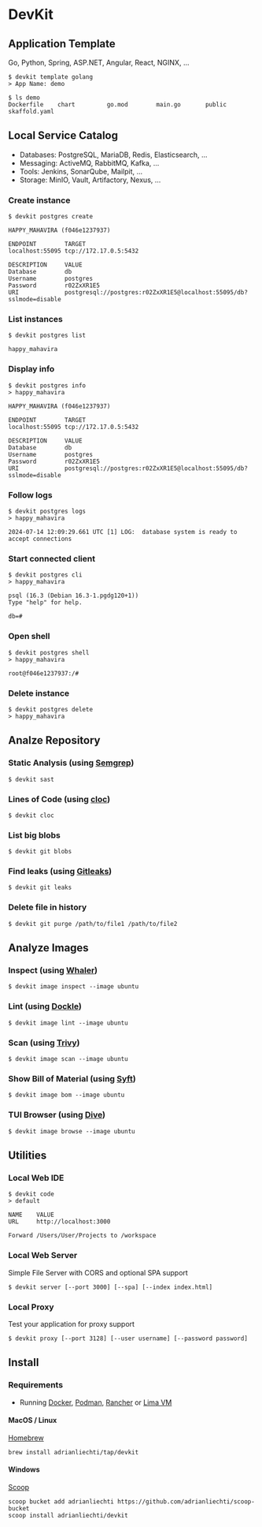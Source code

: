 # DevKit


## Application Template

Go, Python, Spring, ASP.NET, Angular, React,  NGINX, ...

```shell
$ devkit template golang
> App Name: demo

$ ls demo           
Dockerfile    chart         go.mod        main.go       public        skaffold.yaml

```


## Local Service Catalog

- Databases: PostgreSQL, MariaDB, Redis, Elasticsearch, ...
- Messaging: ActiveMQ, RabbitMQ, Kafka, ...
- Tools: Jenkins, SonarQube, Mailpit, ...
- Storage: MinIO, Vault, Artifactory, Nexus, ...

### Create instance

```shell
$ devkit postgres create

HAPPY_MAHAVIRA (f046e1237937)

ENDPOINT        TARGET                
localhost:55095 tcp://172.17.0.5:5432

DESCRIPTION     VALUE                                                               
Database        db                                                                 
Username        postgres                                                           
Password        r02ZxXR1E5                                                         
URI             postgresql://postgres:r02ZxXR1E5@localhost:55095/db?sslmode=disable
```

### List instances

```shell
$ devkit postgres list

happy_mahavira
```

### Display info

```shell
$ devkit postgres info
> happy_mahavira

HAPPY_MAHAVIRA (f046e1237937)

ENDPOINT        TARGET                
localhost:55095 tcp://172.17.0.5:5432

DESCRIPTION     VALUE                                                               
Database        db                                                                 
Username        postgres                                                           
Password        r02ZxXR1E5                                                         
URI             postgresql://postgres:r02ZxXR1E5@localhost:55095/db?sslmode=disable
```

### Follow logs

```shell
$ devkit postgres logs
> happy_mahavira

2024-07-14 12:09:29.661 UTC [1] LOG:  database system is ready to accept connections
```

### Start connected client

```shell
$ devkit postgres cli
> happy_mahavira

psql (16.3 (Debian 16.3-1.pgdg120+1))
Type "help" for help.

db=#
```

### Open shell

```shell
$ devkit postgres shell
> happy_mahavira

root@f046e1237937:/#
```

### Delete instance

```shell
$ devkit postgres delete
> happy_mahavira
```


## Analze Repository

### Static Analysis (using [Semgrep](https://semgrep.dev))

```shell
$ devkit sast
```

### Lines of Code (using [cloc](https://github.com/AlDanial/cloc))

```shell
$ devkit cloc
```

### List big blobs

```shell
$ devkit git blobs
```

### Find leaks (using [Gitleaks](https://github.com/gitleaks/gitleaks))

```shell
$ devkit git leaks
```

### Delete file in history

```shell
$ devkit git purge /path/to/file1 /path/to/file2
```


## Analyze Images

### Inspect (using [Whaler](https://github.com/P3GLEG/Whaler))

```shell
$ devkit image inspect --image ubuntu
```

### Lint (using [Dockle](https://github.com/goodwithtech/dockle))

```shell
$ devkit image lint --image ubuntu
```

### Scan (using [Trivy](https://github.com/aquasecurity/trivy))

```shell
$ devkit image scan --image ubuntu
```

### Show Bill of Material (using [Syft](https://github.com/anchore/syft))

```shell
$ devkit image bom --image ubuntu
```

### TUI Browser (using [Dive](https://github.com/wagoodman/dive))

```shell
$ devkit image browse --image ubuntu
```

## Utilities

### Local Web IDE

```shell
$ devkit code
> default

NAME    VALUE                 
URL     http://localhost:3000

Forward /Users/User/Projects to /workspace
```

### Local Web Server

Simple File Server with CORS and optional SPA support

```shell
$ devkit server [--port 3000] [--spa] [--index index.html]
```

### Local Proxy

Test your application for proxy support

```shell
$ devkit proxy [--port 3128] [--user username] [--password password]
```


## Install

### Requirements

- Running [Docker](https://docs.docker.com/get-docker/), [Podman](https://podman-desktop.io), [Rancher](https://rancherdesktop.io) or [Lima VM](https://lima-vm.io/docs/examples/)

#### MacOS / Linux

[Homebrew](https://brew.sh)

```
brew install adrianliechti/tap/devkit
```

#### Windows

[Scoop](https://scoop.sh)

```shell
scoop bucket add adrianliechti https://github.com/adrianliechti/scoop-bucket
scoop install adrianliechti/devkit
```